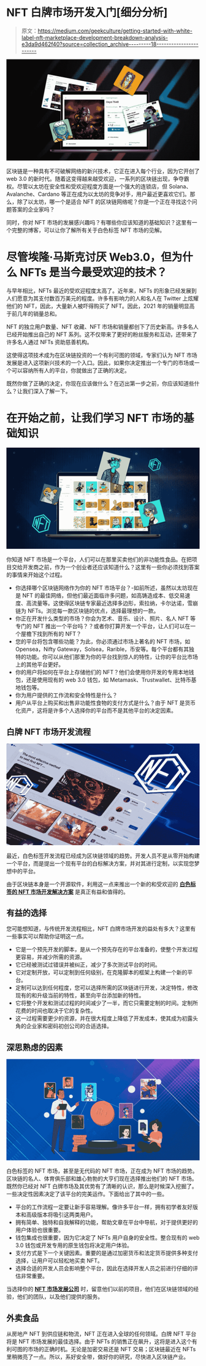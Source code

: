 # NFT 白牌市场开发入门[细分分析]

> 原文：<https://medium.com/geekculture/getting-started-with-white-label-nft-marketplace-development-breakdown-analysis-e3da9d462f40?source=collection_archive---------18----------------------->

![](img/0e7eab9cb91c056700d23d989a95f724.png)

区块链是一种具有不可破解网络的新兴技术，它正在进入每个行业，因为它开创了 web 3.0 的新时代。随着这变得越来越受欢迎，一系列的区块链出现，争夺霸权。尽管以太坊在安全性和受欢迎程度方面是一个强大的连锁店，但 Solana、Avalanche、Cardano 等正在成为以太坊的竞争对手，用户最近更喜欢它们。那么，除了以太坊，哪一个是适合 NFT 的区块链网络呢？你是一个正在寻找这个问题答案的企业家吗？

同时，你对 NFT 市场的发展感兴趣吗？有哪些你应该知道的基础知识？这里有一个完整的博客，可以让你了解所有关于白色标签 NFT 市场的见解。

# 尽管埃隆·马斯克讨厌 Web3.0，但为什么 NFTs 是当今最受欢迎的技术？

与早年相比，NFTs 最近的受欢迎程度太高了。近年来，NFTs 的形象已经发展到人们愿意为其支付数百万美元的程度。许多有影响力的人和名人在 Twitter 上炫耀他们的 NFT，因此，大量新人被吓得购买了 NFT。因此，2021 年的销量明显高于前几年的销量总和。

NFT 的独立用户数量、NFT 收藏、NFT 市场和销量都创下了历史新高。许多名人已经开始推出自己的 NFT 系列。这不仅带来了更好的粉丝服务和互动，还带来了许多名人通过 NFTs 资助慈善机构。

这使得这项技术成为在区块链投资的一个有利可图的领域，专家们认为 NFT 市场发展是进入这项新兴技术的一个入口。因此，如果你决定推出一个专门的市场或一个可以容纳所有人的平台，你就做出了正确的决定。

既然你做了正确的决定，你现在应该做什么？在迈出第一步之前，你应该知道些什么？让我们深入了解一下。

# 在开始之前，让我们学习 NFT 市场的基础知识

![](img/821b1ff45c657dfa73dfe9be18c59194.png)

你知道 NFT 市场是一个平台，人们可以在那里买卖他们的非功能性食品。在把项目交给开发商之前，作为一个创业者还应该知道什么？这里有一些你必须找到答案的事情来开始这个过程。

*   你选择哪个区块链网络作为你的 NFT 市场平台？-如前所述，虽然以太坊现在是 NFT 的最佳网络，但他们最近面临许多问题，如高铸造成本、低交易速度、高流量等。这使得区块链专家最近选择多边形，索拉纳，卡尔达诺，雪崩链为 NFTs。浏览每一款区块链的优点，选择最理想的一款。
*   你正在开发什么类型的市场？你会为艺术、音乐、设计、照片、名人 NFT 等专门的 NFT 推出一个平台吗？？或者你打算开发一个平台，让人们可以在一个屋檐下找到所有的 NFT？
*   您的平台将包含哪些功能？为此，你必须通过市场上著名的 NFT 市场，如 Opensea，Nifty Gateway，Solsea，Rarible，币安等。每个平台都有其独特的功能。你可以从他们那里为你的平台找到惊人的特性，让你的平台比市场上的其他平台更好。
*   你的用户将如何在平台上存储他们的 NFT？他们会使用你开发的专用本地钱包，还是使用现有的 web 3.0 钱包，如 Metamask、Trustwallet、比特币基地钱包等。
*   你为用户提供的工作流和安全特性是什么？
*   用户从平台上购买和出售非功能性食物的支付方式是什么？由于 NFT 是货币化资产，这将是许多个人选择你的平台而不是其他平台的决定因素。

## 白牌 NFT 市场开发流程

![](img/22b2a3c407bfb46f27108663a5a2c0b6.png)

最近，白色标签开发流程已经成为区块链领域的趋势。开发人员不是从零开始构建一个平台，而是提出一个现有平台的白标解决方案，并对其进行定制，以实现您梦想中的平台。

由于区块链本身是一个开源软件，利用这一点来推出一个新的和受欢迎的 [**白色标签的 NFT 市场开发解决方案**](https://www.appdupe.com/nft-marketplace-development) 是真正有益和值得的。

## 有益的选择

您可能想知道，与传统开发流程相比，NFT 白牌市场开发的益处有多大？这里有一些事实可以帮助你证明这一点。

*   它是一个预先开发的脚本，是从一个预先存在的平台准备的，使整个开发过程更容易，并减少所需的资源。
*   它已经被测试过错误并被纠正，减少了多次测试平台的时间。
*   它对定制开放，可以定制到任何级别，在克隆脚本的框架上构建一个新的平台。
*   定制可以达到任何程度，您可以选择所需的区块链进行开发，决定特性，修改现有的和升级当前的特性，甚至向平台添加新的特性。
*   它将整个开发和测试过程的时间减少了一半，而它只需要定制的时间。定制所花费的时间也取决于它的复杂性。
*   这一过程需要更少的资源，并在很大程度上降低了开发成本，使其成为初露头角的企业家和密码初创公司的合适选择。

## 深思熟虑的因素

![](img/357038c5e2525212d2b3057e80d84271.png)

白色标签的 NFT 市场，甚至是无代码的 NFT 市场，正在成为 NFT 市场的趋势。区块链的名人、体育俱乐部和雄心勃勃的大亨们现在选择推出他们的 NFT 市场。既然你已经对 NFT 白牌市场及其优势有了清晰的认识，那么是时候深入挖掘了。一些决定性因素决定了该平台的完美运作。下面给出了其中的一些。

*   平台的工作流程一定要让新手容易理解。像许多平台一样，拥有初学者友好版本和高级版本将吸引这两类用户。
*   拥有简单、独特和自我解释的功能，帮助文章在平台中导航，对于提供更好的用户体验也很重要。
*   钱包集成也很重要，因为它决定了 NFTs 用户自身的安全性。整合现有的 web 3.0 钱包或开发专用的原生钱包将决定用户体验。
*   支付方式是下一个关键因素。重要的是通过加密货币和法定货币提供多种支付选择，让用户可以轻松地买卖 NFT。
*   选择合适的开发人员会影响整个平台，因此在选择开发人员之前进行仔细的评估非常重要。

当选择你的 [**NFT 市场发展公司**](https://www.appdupe.com/nft-marketplace-development) 时，留意他们以前的项目，他们在区块链领域的经验，他们的团队，以及他们提供的服务。

## 外卖食品

从房地产 NFT 到供应链和物流，NFT 正在进入全球的任何领域。白牌 NFT 平台将是 NFT 市场发展的最佳选择。由于 NFTs 的销售正在飙升，这将是进入这个有利可图的市场的正确时机。无论是加密交易还是 NFT 交易；区块链最近在 NFTs 里稍微亮了一点。所以，系好安全带，做好你的研究，尽快进入区块链产业。